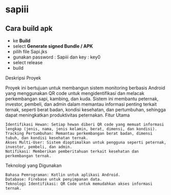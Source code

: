 # sapiii

## Cara build apk
- ke **Build**
- select **Generate signed Bundle / APK**
- pilih file Sapi.jks
- gunakan password : Sapiii dan key : key0
- select release
- build

Deskripsi Proyek

Proyek ini bertujuan untuk membangun sistem monitoring berbasis Android yang menggunakan QR code untuk mengidentifikasi dan melacak perkembangan sapi, kambing, dan kuda. Sistem ini membantu peternak, investor, pembeli, dan admin dalam memantau informasi penting terkait ternak, seperti berat badan, kondisi kesehatan, dan pertumbuhan, sehingga dapat meningkatkan produktivitas peternakan.
Fitur Utama

    Identifikasi Hewan: Setiap hewan diberi QR code yang memuat informasi lengkap (jenis, nama, jenis kelamin, berat, dimensi, dan kondisi).
    Tracking Pertumbuhan: Memantau perkembangan berat badan, dimensi tubuh, dan kondisi kesehatan ternak.
    Akses Multi-User: Sistem dioptimalkan untuk pengguna seperti peternak, investor, pembeli, dan admin.
    Notifikasi: Memberikan pemberitahuan terkait kesehatan dan perkembangan ternak.

Teknologi yang Digunakan

    Bahasa Pemrograman: Kotlin untuk aplikasi Android.
    Database: Firebase untuk penyimpanan data.
    Teknologi Identifikasi: QR Code untuk memudahkan akses informasi ternak.
